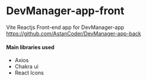 # DevManager-app-front

Vite Reactjs Front-end app for DevManager-app <link>https://github.com/AstanCoder/DevManager-app-back</link>
<br/>

<h4>Main libraries used</h4>
<ul><li>Axios</li>
<li>Chakra ui</li>
<li>React Icons</li>
  </ul>
